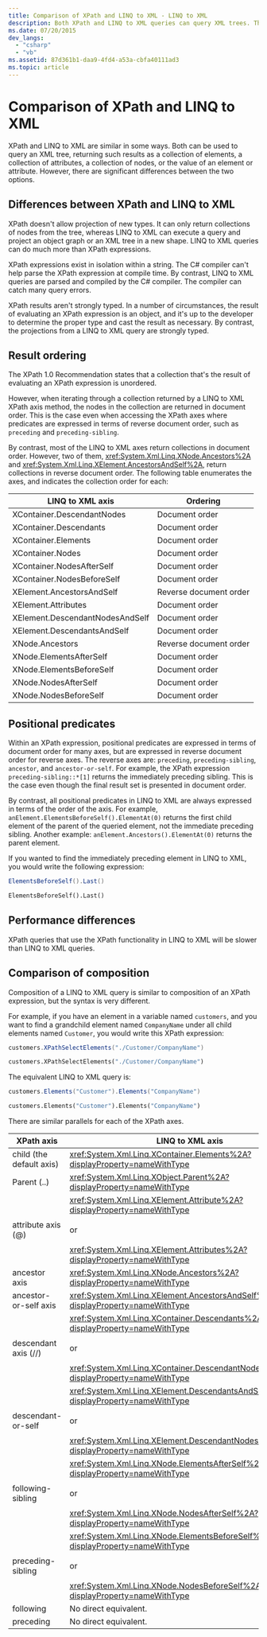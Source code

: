 ```yaml
---
title: Comparison of XPath and LINQ to XML - LINQ to XML
description: Both XPath and LINQ to XML queries can query XML trees. This articles compares the two options, and finds LINQ to XML queries to be, on the whole, the more powerful, versatile, faster, safer, and more convenient choice.
ms.date: 07/20/2015
dev_langs:
  - "csharp"
  - "vb"
ms.assetid: 87d361b1-daa9-4fd4-a53a-cbfa40111ad3
ms.topic: article
---
```


# Comparison of XPath and LINQ to XML

XPath and LINQ to XML are similar in some ways. Both can be used to query an XML tree, returning such results as a collection of elements, a collection of attributes, a collection of nodes, or the value of an element or attribute. However, there are significant differences between the two options.

## Differences between XPath and LINQ to XML

XPath doesn't allow projection of new types. It can only return collections of nodes from the tree, whereas LINQ to XML can execute a query and project an object graph or an XML tree in a new shape. LINQ to XML queries can do much more than XPath expressions.

XPath expressions exist in isolation within a string. The C# compiler can't help parse the XPath expression at compile time. By contrast, LINQ to XML queries are parsed and compiled by the C# compiler. The compiler can catch many query errors.

XPath results aren't strongly typed. In a number of circumstances, the result of evaluating an XPath expression is an object, and it's up to the developer to determine the proper type and cast the result as necessary. By contrast, the projections from a LINQ to XML query are strongly typed.

## Result ordering

The XPath 1.0 Recommendation states that a collection that's the result of evaluating an XPath expression is unordered.

However, when iterating through a collection returned by a LINQ to XML XPath axis method, the nodes in the collection are returned in document order. This is the case even when accessing the XPath axes where predicates are expressed in terms of reverse document order, such as `preceding` and `preceding-sibling`.

By contrast, most of the LINQ to XML axes return collections in document order. However, two of them, <xref:System.Xml.Linq.XNode.Ancestors%2A> and <xref:System.Xml.Linq.XElement.AncestorsAndSelf%2A>, return collections in reverse document order. The following table enumerates the axes, and indicates the collection order for each:

|LINQ to XML axis|Ordering|
|----------------------|--------------|
|XContainer.DescendantNodes|Document order|
|XContainer.Descendants|Document order|
|XContainer.Elements|Document order|
|XContainer.Nodes|Document order|
|XContainer.NodesAfterSelf|Document order|
|XContainer.NodesBeforeSelf|Document order|
|XElement.AncestorsAndSelf|Reverse document order|
|XElement.Attributes|Document order|
|XElement.DescendantNodesAndSelf|Document order|
|XElement.DescendantsAndSelf|Document order|
|XNode.Ancestors|Reverse document order|
|XNode.ElementsAfterSelf|Document order|
|XNode.ElementsBeforeSelf|Document order|
|XNode.NodesAfterSelf|Document order|
|XNode.NodesBeforeSelf|Document order|

## Positional predicates

Within an XPath expression, positional predicates are expressed in terms of document order for many axes, but are expressed in reverse document order for reverse axes. The reverse axes are: `preceding`, `preceding-sibling`, `ancestor`, and `ancestor-or-self`. For example, the XPath expression `preceding-sibling::*[1]` returns the immediately preceding sibling. This is the case even though the final result set is presented in document order.

By contrast, all positional predicates in LINQ to XML are always expressed in terms of the order of the axis. For example, `anElement.ElementsBeforeSelf().ElementAt(0)` returns the first child element of the parent of the queried element, not the immediate preceding sibling. Another example: `anElement.Ancestors().ElementAt(0)` returns the parent element.

If you wanted to find the immediately preceding element in LINQ to XML, you would write the following expression:

```csharp
ElementsBeforeSelf().Last()
```

```vb
ElementsBeforeSelf().Last()
```

## Performance differences

XPath queries that use the XPath functionality in LINQ to XML will be slower than LINQ to XML queries.

## Comparison of composition

Composition of a LINQ to XML query is similar to composition of an XPath expression, but the syntax is very different.

For example, if you have an element in a variable named `customers`, and you want to find a grandchild element named `CompanyName` under all child elements named `Customer`, you would write this XPath expression:

```csharp
customers.XPathSelectElements("./Customer/CompanyName")
```

```vb
customers.XPathSelectElements("./Customer/CompanyName")
```

The equivalent LINQ to XML query is:

```csharp
customers.Elements("Customer").Elements("CompanyName")
```

```vb
customers.Elements("Customer").Elements("CompanyName")
```

There are similar parallels for each of the XPath axes.

|XPath axis|LINQ to XML axis|
|----------------|----------------------|
|child (the default axis)|<xref:System.Xml.Linq.XContainer.Elements%2A?displayProperty=nameWithType>|
|Parent (..)|<xref:System.Xml.Linq.XObject.Parent%2A?displayProperty=nameWithType>|
|attribute axis (@)|<xref:System.Xml.Linq.XElement.Attribute%2A?displayProperty=nameWithType><br /><br /> or<br /><br /> <xref:System.Xml.Linq.XElement.Attributes%2A?displayProperty=nameWithType>|
|ancestor axis|<xref:System.Xml.Linq.XNode.Ancestors%2A?displayProperty=nameWithType>|
|ancestor-or-self axis|<xref:System.Xml.Linq.XElement.AncestorsAndSelf%2A?displayProperty=nameWithType>|
|descendant axis (//)|<xref:System.Xml.Linq.XContainer.Descendants%2A?displayProperty=nameWithType><br /><br /> or<br /><br /> <xref:System.Xml.Linq.XContainer.DescendantNodes%2A?displayProperty=nameWithType>|
|descendant-or-self|<xref:System.Xml.Linq.XElement.DescendantsAndSelf%2A?displayProperty=nameWithType><br /><br /> or<br /><br /> <xref:System.Xml.Linq.XElement.DescendantNodesAndSelf%2A?displayProperty=nameWithType>|
|following-sibling|<xref:System.Xml.Linq.XNode.ElementsAfterSelf%2A?displayProperty=nameWithType><br /><br /> or<br /><br /> <xref:System.Xml.Linq.XNode.NodesAfterSelf%2A?displayProperty=nameWithType>|
|preceding-sibling|<xref:System.Xml.Linq.XNode.ElementsBeforeSelf%2A?displayProperty=nameWithType><br /><br /> or<br /><br /> <xref:System.Xml.Linq.XNode.NodesBeforeSelf%2A?displayProperty=nameWithType>|
|following|No direct equivalent.|
|preceding|No direct equivalent.|
